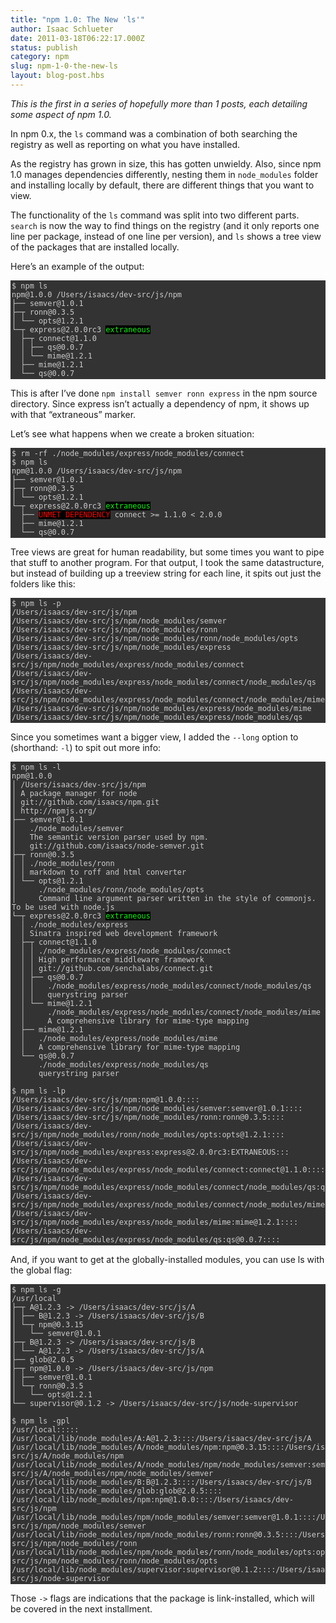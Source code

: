```yaml
---
title: "npm 1.0: The New 'ls'"
author: Isaac Schlueter
date: 2011-03-18T06:22:17.000Z
status: publish
category: npm
slug: npm-1-0-the-new-ls
layout: blog-post.hbs
---
```


<p><em>This is the first in a series of hopefully more than 1 posts, each detailing some aspect of npm 1.0.</em></p>

<p>In npm 0.x, the <code>ls</code> command was a combination of both searching the registry as well as reporting on what you have installed.</p>

<p>As the registry has grown in size, this has gotten unwieldy.  Also, since npm 1.0 manages dependencies differently, nesting them in <code>node_modules</code> folder and installing locally by default, there are different things that you want to view.</p>

<p>The functionality of the <code>ls</code> command was split into two different parts.  <code>search</code> is now the way to find things on the registry (and it only reports one line per package, instead of one line per version), and <code>ls</code> shows a tree view of the packages that are installed locally.</p>

<p>Here&#8217;s an example of the output:</p>

<pre style="background:#333;color:#ccc;overflow:auto;padding:2px;"><code>$ npm ls
npm@1.0.0 /Users/isaacs/dev-src/js/npm
├── semver@1.0.1 
├─┬ ronn@0.3.5 
│ └── opts@1.2.1 
└─┬ express@2.0.0rc3 <span style="background:#000;color:#0f0;">extraneous</span> 
  ├─┬ connect@1.1.0 
  │ ├── qs@0.0.7 
  │ └── mime@1.2.1 
  ├── mime@1.2.1 
  └── qs@0.0.7
</code></pre>

<p>This is after I&#8217;ve done <code>npm install semver ronn express</code> in the npm source directory.  Since express isn&#8217;t actually a dependency of npm, it shows up with that &#8220;extraneous&#8221; marker.</p>

<p>Let&#8217;s see what happens when we create a broken situation:</p>

<pre style="background:#333;color:#ccc;overflow:auto;padding:2px;"><code>$ rm -rf ./node_modules/express/node_modules/connect
$ npm ls
npm@1.0.0 /Users/isaacs/dev-src/js/npm
├── semver@1.0.1 
├─┬ ronn@0.3.5 
│ └── opts@1.2.1 
└─┬ express@2.0.0rc3 <span style="background:#000;color:#0f0;">extraneous</span> 
  ├── <span style="background:#000;color:#f00;">UNMET DEPENDENCY</span> connect &gt;= 1.1.0 &lt; 2.0.0
  ├── mime@1.2.1 
  └── qs@0.0.7
</code></pre>

<p>Tree views are great for human readability, but some times you want to pipe that stuff to another program.  For that output, I took the same datastructure, but instead of building up a treeview string for each line, it spits out just the folders like this:</p>

<pre style="background:#333;color:#ccc;overflow:auto;padding:2px;"><code>$ npm ls -p
/Users/isaacs/dev-src/js/npm
/Users/isaacs/dev-src/js/npm/node_modules/semver
/Users/isaacs/dev-src/js/npm/node_modules/ronn
/Users/isaacs/dev-src/js/npm/node_modules/ronn/node_modules/opts
/Users/isaacs/dev-src/js/npm/node_modules/express
/Users/isaacs/dev-src/js/npm/node_modules/express/node_modules/connect
/Users/isaacs/dev-src/js/npm/node_modules/express/node_modules/connect/node_modules/qs
/Users/isaacs/dev-src/js/npm/node_modules/express/node_modules/connect/node_modules/mime
/Users/isaacs/dev-src/js/npm/node_modules/express/node_modules/mime
/Users/isaacs/dev-src/js/npm/node_modules/express/node_modules/qs
</code></pre>

<p>Since you sometimes want a bigger view, I added the <code>--long</code> option to (shorthand: <code>-l</code>) to spit out more info:</p>

<pre style="background:#333;color:#ccc;overflow:auto;padding:2px;"><code>$ npm ls -l
npm@1.0.0 
│ /Users/isaacs/dev-src/js/npm
│ A package manager for node
│ git://github.com/isaacs/npm.git
│ http://npmjs.org/
├── semver@1.0.1 
│   ./node_modules/semver
│   The semantic version parser used by npm.
│   git://github.com/isaacs/node-semver.git
├─┬ ronn@0.3.5 
│ │ ./node_modules/ronn
│ │ markdown to roff and html converter
│ └── opts@1.2.1 
│     ./node_modules/ronn/node_modules/opts
│     Command line argument parser written in the style of commonjs. To be used with node.js
└─┬ express@2.0.0rc3 <span style="background:#000;color:#0f0;">extraneous</span> 
  │ ./node_modules/express
  │ Sinatra inspired web development framework
  ├─┬ connect@1.1.0 
  │ │ ./node_modules/express/node_modules/connect
  │ │ High performance middleware framework
  │ │ git://github.com/senchalabs/connect.git
  │ ├── qs@0.0.7 
  │ │   ./node_modules/express/node_modules/connect/node_modules/qs
  │ │   querystring parser
  │ └── mime@1.2.1 
  │     ./node_modules/express/node_modules/connect/node_modules/mime
  │     A comprehensive library for mime-type mapping
  ├── mime@1.2.1 
  │   ./node_modules/express/node_modules/mime
  │   A comprehensive library for mime-type mapping
  └── qs@0.0.7 
      ./node_modules/express/node_modules/qs
      querystring parser

$ npm ls -lp
/Users/isaacs/dev-src/js/npm:npm@1.0.0::::
/Users/isaacs/dev-src/js/npm/node_modules/semver:semver@1.0.1::::
/Users/isaacs/dev-src/js/npm/node_modules/ronn:ronn@0.3.5::::
/Users/isaacs/dev-src/js/npm/node_modules/ronn/node_modules/opts:opts@1.2.1::::
/Users/isaacs/dev-src/js/npm/node_modules/express:express@2.0.0rc3:EXTRANEOUS:::
/Users/isaacs/dev-src/js/npm/node_modules/express/node_modules/connect:connect@1.1.0::::
/Users/isaacs/dev-src/js/npm/node_modules/express/node_modules/connect/node_modules/qs:qs@0.0.7::::
/Users/isaacs/dev-src/js/npm/node_modules/express/node_modules/connect/node_modules/mime:mime@1.2.1::::
/Users/isaacs/dev-src/js/npm/node_modules/express/node_modules/mime:mime@1.2.1::::
/Users/isaacs/dev-src/js/npm/node_modules/express/node_modules/qs:qs@0.0.7::::
</code></pre>

<p>And, if you want to get at the globally-installed modules, you can use ls with the global flag:</p>

<pre style="background:#333;color:#ccc;overflow:auto;padding:2px;"><code>$ npm ls -g
/usr/local
├─┬ A@1.2.3 -&gt; /Users/isaacs/dev-src/js/A
│ ├── B@1.2.3 -&gt; /Users/isaacs/dev-src/js/B
│ └─┬ npm@0.3.15 
│   └── semver@1.0.1 
├─┬ B@1.2.3 -&gt; /Users/isaacs/dev-src/js/B
│ └── A@1.2.3 -&gt; /Users/isaacs/dev-src/js/A
├── glob@2.0.5 
├─┬ npm@1.0.0 -&gt; /Users/isaacs/dev-src/js/npm
│ ├── semver@1.0.1 
│ └─┬ ronn@0.3.5 
│   └── opts@1.2.1 
└── supervisor@0.1.2 -&gt; /Users/isaacs/dev-src/js/node-supervisor

$ npm ls -gpl
/usr/local:::::
/usr/local/lib/node_modules/A:A@1.2.3::::/Users/isaacs/dev-src/js/A
/usr/local/lib/node_modules/A/node_modules/npm:npm@0.3.15::::/Users/isaacs/dev-src/js/A/node_modules/npm
/usr/local/lib/node_modules/A/node_modules/npm/node_modules/semver:semver@1.0.1::::/Users/isaacs/dev-src/js/A/node_modules/npm/node_modules/semver
/usr/local/lib/node_modules/B:B@1.2.3::::/Users/isaacs/dev-src/js/B
/usr/local/lib/node_modules/glob:glob@2.0.5::::
/usr/local/lib/node_modules/npm:npm@1.0.0::::/Users/isaacs/dev-src/js/npm
/usr/local/lib/node_modules/npm/node_modules/semver:semver@1.0.1::::/Users/isaacs/dev-src/js/npm/node_modules/semver
/usr/local/lib/node_modules/npm/node_modules/ronn:ronn@0.3.5::::/Users/isaacs/dev-src/js/npm/node_modules/ronn
/usr/local/lib/node_modules/npm/node_modules/ronn/node_modules/opts:opts@1.2.1::::/Users/isaacs/dev-src/js/npm/node_modules/ronn/node_modules/opts
/usr/local/lib/node_modules/supervisor:supervisor@0.1.2::::/Users/isaacs/dev-src/js/node-supervisor
</code></pre>

<p>Those <code>-&gt;</code> flags are indications that the package is link-installed, which will be covered in the next installment.</p>
